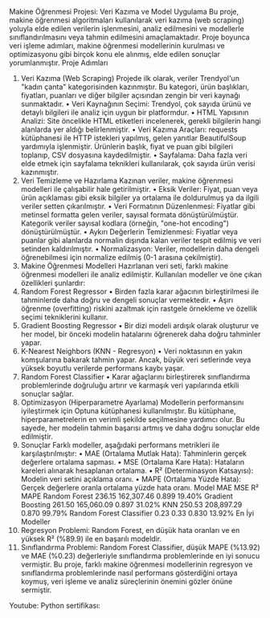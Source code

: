 Makine Öğrenmesi Projesi: Veri Kazıma ve Model Uygulama
Bu proje, makine öğrenmesi algoritmaları kullanılarak veri kazıma (web scraping) yoluyla elde edilen verilerin işlenmesini, analiz edilmesini ve modellerle sınıflandırılmasını veya tahmin edilmesini amaçlamaktadır. Proje boyunca veri işleme adımları, makine öğrenmesi modellerinin kurulması ve optimizasyonu gibi birçok konu ele alınmış, elde edilen sonuçlar yorumlanmıştır.
Proje Adımları
1. Veri Kazıma (Web Scraping)
Projede ilk olarak, veriler Trendyol'un "kadın çanta" kategorisinden kazınmıştır. Bu kategori, ürün başlıkları, fiyatları, puanları ve diğer bilgiler açısından zengin bir veri kaynağı sunmaktadır.
•	Veri Kaynağının Seçimi: Trendyol, çok sayıda ürünü ve detaylı bilgileri ile analiz için uygun bir platformdur.
•	HTML Yapısının Analizi: Site öncelikle HTML etiketleri incelenerek, gerekli bilgilerin hangi alanlarda yer aldığı belirlenmiştir.
•	Veri Kazıma Araçları: requests kütüphanesi ile HTTP istekleri yapılmış, gelen yanıtlar BeautifulSoup yardımıyla işlenmiştir. Ürünlerin başlık, fiyat ve puan gibi bilgileri toplanıp, CSV dosyasına kaydedilmiştir.
•	Sayfalama: Daha fazla veri elde etmek için sayfalama teknikleri kullanılarak, çok sayıda ürün verisi kazınmıştır.
3. Veri Temizleme ve Hazırlama
Kazınan veriler, makine öğrenmesi modelleri ile çalışabilir hale getirilmiştir.
•	Eksik Veriler: Fiyat, puan veya ürün açıklaması gibi eksik bilgiler ya ortalama ile doldurulmuş ya da ilgili veriler setten çıkarılmıştır.
•	Veri Formatının Düzenlenmesi: Fiyatlar gibi metinsel formatta gelen veriler, sayısal formata dönüştürülmüştür. Kategorik veriler sayısal kodlara (örneğin, "one-hot encoding") dönüştürülmüştür.
•	Aykırı Değerlerin Temizlenmesi: Fiyatlar veya puanlar gibi alanlarda normalin dışında kalan veriler tespit edilmiş ve veri setinden kaldırılmıştır.
•	Normalizasyon: Veriler, modellerin daha dengeli öğrenebilmesi için normalize edilmiş (0-1 arasına çekilmiştir).
5. Makine Öğrenmesi Modelleri
Hazırlanan veri seti, farklı makine öğrenmesi modelleri ile analiz edilmiştir. Kullanılan modeller ve öne çıkan özellikleri şunlardır:
1. Random Forest Regressor
•	Birden fazla karar ağacının birleştirilmesi ile tahminlerde daha doğru ve dengeli sonuçlar vermektedir.
•	Aşırı öğrenme (overfitting) riskini azaltmak için rastgele örnekleme ve özellik seçimi tekniklerini kullanır.
2. Gradient Boosting Regressor
•	Bir dizi modeli ardışık olarak oluşturur ve her model, bir önceki modelin hatalarını öğrenerek daha doğru tahminler yapar.
3. K-Nearest Neighbors (KNN - Regresyon)
•	Veri noktasının en yakın komşularına bakarak tahmin yapar. Ancak, büyük veri setlerinde veya yüksek boyutlu verilerde performans kaybı yaşar.
4. Random Forest Classifier
•	Karar ağaçlarını birleştirerek sınıflandırma problemlerinde doğruluğu artırır ve karmaşık veri yapılarında etkili sonuçlar sağlar.
4. Optimizasyon (Hiperparametre Ayarlama)
Modellerin performansını iyileştirmek için Optuna kütüphanesi kullanılmıştır. Bu kütüphane, hiperparametrelerin en verimli şekilde seçilmesine yardımcı olur. Bu sayede, her modelin tahmin başarısı artmış ve daha doğru sonuçlar elde edilmiştir.
6. Sonuçlar
Farklı modeller, aşağıdaki performans metrikleri ile karşılaştırılmıştır:
•	MAE (Ortalama Mutlak Hata): Tahminlerin gerçek değerlere ortalama sapması.
•	MSE (Ortalama Kare Hata): Hataların kareleri alınarak hesaplanan ortalama.
•	R² (Determinasyon Katsayısı): Modelin veri setini açıklama oranı.
•	MAPE (Ortalama Yüzde Hata): Gerçek değerlere oranla ortalama yüzde hata oranı.
Model	MAE	MSE	R²	MAPE
Random Forest	236.15	162,307.46	0.899	19.40%
Gradient Boosting	261.50	165,060.09	0.897	31.02%
KNN	250.53	208,897.29	0.870	99.79%
Random Forest Classifier	0.23	0.33	0.830	13.92%
En İyi Modeller
1.	Regresyon Problemi: Random Forest, en düşük hata oranları ve en yüksek R² (%89.9) ile en başarılı modeldir.
2.	Sınıflandırma Problemi: Random Forest Classifier, düşük MAPE (%13.92) ve MAE (%0.23) değerleriyle sınıflandırma problemlerinde en iyi sonucu vermiştir.
Bu proje, farklı makine öğrenmesi modellerinin regresyon ve sınıflandırma problemlerinde nasıl performans gösterdiğini ortaya koymuş, veri işleme ve analiz süreçlerinin önemini gözler önüne sermiştir.

Youtube:
Python sertifikası:





